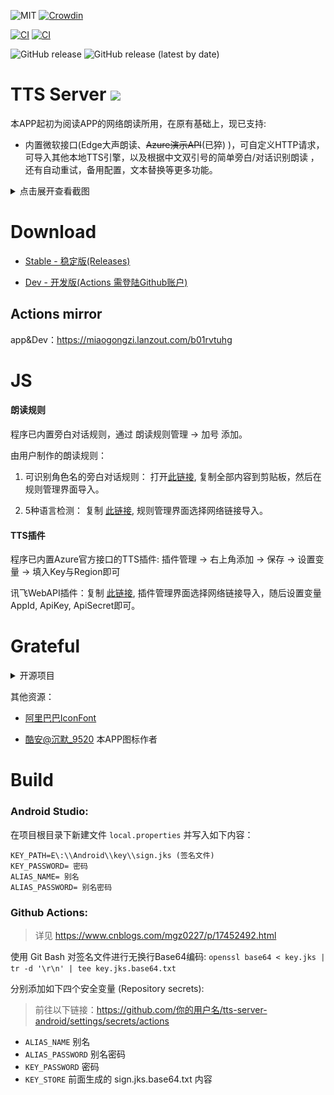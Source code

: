 ![MIT](https://img.shields.io/badge/license-MIT-green)
[![Crowdin](https://img.shields.io/badge/Localization-Crowdin-blueviolet?logo=Crowdin)](https://crowdin.com/project/tts-server)

[![CI](https://github.com/mgz0227/tts-server-android/actions/workflows/release.yml/badge.svg)](https://github.com/mgz0227/tts-server-android/actions/workflows/release.yml)
[![CI](https://github.com/mgz0227/tts-server-android/actions/workflows/test.yml/badge.svg)](https://github.com/mgz0227/tts-server-android/actions/workflows/test.yml)

![GitHub release](https://img.shields.io/github/downloads/mgz0227/tts-server-android/total)
![GitHub release (latest by date)](https://img.shields.io/github/downloads/mgz0227/tts-server-android/latest/total)

# TTS Server [![](https://img.shields.io/badge/Q%E7%BE%A4-点击加入-blue)](https://h5.qun.qq.com/s/hxc6YglYE8)

本APP起初为阅读APP的网络朗读所用，在原有基础上，现已支持:

* 内置微软接口(Edge大声朗读、~~Azure演示API~~(已猝) )，可自定义HTTP请求，可导入其他本地TTS引擎，以及根据中文双引号的简单旁白/对话识别朗读
  ，还有自动重试，备用配置，文本替换等更多功能。

<details>
  <summary>点击展开查看截图</summary>

  <img src="./images/1.jpg" height="150px">
  <img src="./images/2.jpg" height="150px">
  <img src="./images/3.jpg" height="150px">
  <img src="./images/4.jpg" height="150px">

</details>

# Download

* [Stable - 稳定版(Releases)](https://github.com/mgz0227/tts-server-android/releases)

* [Dev - 开发版(Actions 需登陆Github账户)](https://github.com/mgz0227/tts-server-android/actions)

## Actions mirror

app&Dev：https://miaogongzi.lanzout.com/b01rvtuhg


# JS

#### 朗读规则

程序已内置旁白对话规则，通过 朗读规则管理 -> 加号 添加。

由用户制作的朗读规则：

1. 可识别角色名的旁白对话规则：
   打开[此链接](https://www.gitlink.org.cn/geek/src/tree/master/ttsrv-speechRules-multiVoice.json),
   复制全部内容到剪贴板，然后在规则管理界面导入。

2. 5种语言检测： 复制 [此链接](https://jt12.de/SYV2_1/2023/04/16/10/08/08/1681610888643b588876c09.json),
   规则管理界面选择网络链接导入。

#### TTS插件

程序已内置Azure官方接口的TTS插件: 插件管理 -> 右上角添加 -> 保存 -> 设置变量 -> 填入Key与Region即可

讯飞WebAPI插件：复制 [此链接](https://jt12.de/SYV2_1/2023/04/16/10/25/17/1681611917643b5c8d61313.json),
插件管理界面选择网络链接导入，随后设置变量 AppId, ApiKey, ApiSecret即可。

# Grateful

<details>
  <summary>开源项目</summary>

| Application                                                                     | Microsoft TTS                                                         |
|---------------------------------------------------------------------------------|-----------------------------------------------------------------------|
| [gedoor/legado](https://github.com/gedoor/legado)                               | [wxxxcxx/ms-ra-forwarder](https://github.com/wxxxcxx/ms-ra-forwarder) |
| [ag2s20150909/TTS](https://github.com/ag2s20150909/TTS)                         | [litcc/tts-server](https://github.com/litcc/tts-server)               |
| [benjaminwan/ChineseTtsTflite](https://github.com/benjaminwan/ChineseTtsTflite) | [asters1/tts](https://github.com/asters1/tts)                         |
| [yellowgreatsun/MXTtsEngine](https://github.com/yellowgreatsun/MXTtsEngine)     |
| [2dust/v2rayNG](https://github.com/2dust/v2rayNG)                               |

| Library                                                                                                         | Description                                                                                                                                                   |
|-----------------------------------------------------------------------------------------------------------------|---------------------------------------------------------------------------------------------------------------------------------------------------------------|
| [dromara/hutool](https://github.com/dromara/hutool/)                                                            | 🍬A set of tools that keep Java sweet.                                                                                                                        |
| [LouisCAD/Splitties](https://github.com/LouisCAD/Splitties)                                                     | A collection of hand-crafted extensions for your Kotlin projects.                                                                                             |
| [getactivity/logcat](https://github.com/getactivity/logcat)                                                     | Android 日志打印框架，在手机上可以直接看到 Logcat 日志啦                                                                                                                          |
| [rosuH/AndroidFilePicker](https://github.com/rosuH/AndroidFilePicker)                                           | FilePicker is a small and fast file selector library that is constantly evolving with the goal of rapid integration, high customization, and configurability~ |
| [androidbroadcast/ViewBindingPropertyDelegate](https://github.com/androidbroadcast/ViewBindingPropertyDelegate) | Make work with Android View Binding simpler                                                                                                                   |
| [zhanghai/AndroidFastScroll](https://github.com/zhanghai/AndroidFastScroll)                                     | Fast scroll for Android RecyclerView and more                                                                                                                 |
| [Rosemoe/sora-editor](https://github.com/Rosemoe/sora-editor)                                                   | sora-editor is a cool and optimized code editor on Android platform                                                                                           |
| [gedoor/rhino-android](https://github.com/gedoor/rhino-android)                                                 | Give access to RhinoScriptEngine from the JSR223 interfaces on Android JRE.                                                                                   |
| [liangjingkanji/BRV](https://github.com/liangjingkanji/BRV)                                                     | Android上最好的RecyclerView框架, 比 BRVAH 更简单强大                                                                                                                      |
| [liangjingkanji/Net](https://github.com/liangjingkanji/Net)                                                     | Android最好的网络请求工具, 比 Retrofit/OkGo 更简单易用                                                                                                                       |
| [chibatching/kotpref](https://github.com/chibatching/kotpref)                                                   | Android SharedPreferences delegation library for Kotlin                                                                                                       |
| [google/ExoPlayer](https://github.com/google/ExoPlayer)                                                         | An extensible media player for Android                                                                                                                        |
| [material-components-android](https://github.com/material-components/material-components-android)               | Modular and customizable Material Design UI components for Android                                                                                            |
| [kotlinx.serialization](https://github.com/Kotlin/kotlinx.serialization/)                                       | Kotlin multiplatform / multi-format serialization                                                                                                             |
| [kotlinx.coroutine](https://github.com/Kotlin/kotlinx.coroutines)                                               | Library support for Kotlin coroutines                                                                                                                         |

</details>

其他资源：

* [阿里巴巴IconFont](https://www.iconfont.cn/)

* [酷安@沉默_9520](http://www.coolapk.com/u/25956307) 本APP图标作者

# Build

### Android Studio:
在项目根目录下新建文件 `local.properties` 并写入如下内容：
```
KEY_PATH=E\:\\Android\\key\\sign.jks (签名文件)
KEY_PASSWORD= 密码
ALIAS_NAME= 别名
ALIAS_PASSWORD= 别名密码
```



### Github Actions:
> 详见 https://www.cnblogs.com/mgz0227/p/17452492.html

使用 Git Bash 对签名文件进行无换行Base64编码: `openssl base64 < key.jks | tr -d '\r\n' | tee key.jks.base64.txt`

分别添加如下四个安全变量 (Repository secrets):
> 前往以下链接：https://github.com/你的用户名/tts-server-android/settings/secrets/actions
* `ALIAS_NAME` 别名
* `ALIAS_PASSWORD` 别名密码
* `KEY_PASSWORD` 密码
* `KEY_STORE` 前面生成的 sign.jks.base64.txt 内容
